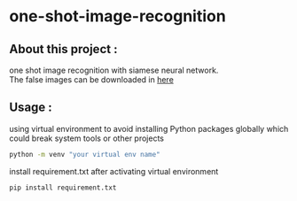 # one-shot-image-recognition
## About this project :
one shot image recognition with siamese neural network. <br>
The false images can be downloaded in [here](http://vis-www.cs.umass.edu/lfw/#download)
## Usage :
using virtual environment to avoid installing Python packages globally which could break system tools or other projects <br>
```bash
python -m venv "your virtual env name"
```
install requirement.txt after activating virtual environment
```bash
pip install requirement.txt
```
